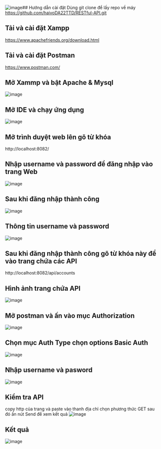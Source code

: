 ![image](https://github.com/user-attachments/assets/bc79efd3-2c8f-4287-bb00-98e423c82003)## Hướng dẫn cài đặt
  Dùng git clone để lấy repo về máy https://github.com/haivoDA22TTD/RESTful-API.git
## Tải và cài đặt Xampp
  https://www.apachefriends.org/download.html
## Tải và cài đặt Postman 
  https://www.postman.com/
## Mở Xammp và bật Apache & Mysql
  ![image](https://github.com/user-attachments/assets/6d4c031e-a08c-4ce2-b41e-7f034e88940f)
## Mở IDE và chạy ứng dụng
  ![image](https://github.com/user-attachments/assets/4c485d18-efad-4111-92ee-397b2cb13bc3)
## Mở trình duyệt web lên gõ từ khóa 
  http://localhost:8082/
## Nhập username và password để đăng nhập vào trang Web 
  ![image](https://github.com/user-attachments/assets/bd7b44e0-9d7c-4155-978f-229c72edb772)
## Sau khi đăng nhập thành công 
  ![image](https://github.com/user-attachments/assets/9bbd0e65-f678-4289-bcde-74b1de38126c)
## Thông tin username và password
  ![image](https://github.com/user-attachments/assets/543f07f1-8f55-42ae-ba5b-1ac32c522be6)
## Sau khi đăng nhập thành công gõ từ khóa này để vào trang chứa các API
  http://localhost:8082/api/accounts
## Hình ảnh trang chứa API
  ![image](https://github.com/user-attachments/assets/3de9ad69-b900-4646-a8cc-f95ca7c147f2)
## Mở postman và ấn vào mục Authorization
  ![image](https://github.com/user-attachments/assets/6a8b8f7d-cf25-416f-b6e7-866f455f1562)
## Chọn mục Auth Type chọn options Basic Auth
  ![image](https://github.com/user-attachments/assets/0c6c9d5f-ba22-431f-b244-5c941a3d105c)
##  Nhập username và pasword
  ![image](https://github.com/user-attachments/assets/af547543-0c96-4297-8bdf-cb77044b72a0)
## Kiểm tra API
  copy http của trang và paste vào thanh địa chỉ chọn phương thức GET sau đó ấn nút Send để xem kết quả
  ![image](https://github.com/user-attachments/assets/562551f0-9a2d-4044-8c36-858c4c27cbe9)
## Kết quả
  ![image](https://github.com/user-attachments/assets/c8d1596e-0e8d-456e-a12d-093a3e30a60a)



  
  
